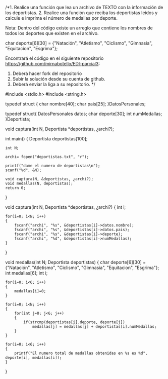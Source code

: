 /*1. Realice una función que lea un archivo de TEXTO con la información de los deportistas.
2. Realice una función que reciba los deportistas leídos y calcule e imprima el número de medallas por
deporte.

Nota: Dentro del código existe un arreglo que contiene los nombres de todos los deportes que existen en el archivo.

char deporte[6][30] = {"Natación", "Atletismo", "Ciclismo", "Gimnasia", "Equitacion", "Esgrima"};

Encontrará el código en el siguiente repositorio https://github.com/mirnabotello/EDI-parcial3:

1.  Deberá hacer fork del repositorio
2.  Subir la solución desde su cuenta de github.
3.  Deberá enviar la liga a su repositorio. */

#include <stdio.h>
#include <string.h>

typedef struct {
    char nombre[40];
    char pais[25];
}DatosPersonales;

typedef struct{
    DatosPersonales datos;
    char deporte[30];
    int numMedallas;
}Deportista;

void captura(int N, Deportista *deportistas, ¿archi?);

int main()
{
    Deportista deportistas[100];

    int N;

    archi= fopen("deportistas.txt", "r");

    printf("dame el numero de deportistas\n");
    scanf("%d", &N);

    void captura(N, &deportistas, ¿archi?);
    void medallas(N, deportistas);
    return 0;
}

void captura(int N, Deportista *deportistas, ¿archi?)
{
    int i;

    for(i=0; i<N; i++)
    {
        fscanf("archi", "%s", &deportistas[i]->datos.nombre);
        fscanf("archi", "%s", &deportistas[i]->datos.pais);
        fscanf("archi", "%s", &deportistas[i]->deporte);
        fscanf("archi", "%d", &deportistas[i]->numMedallas);
    }
}

void medallas(int N; Deportista deportistas)
{
    char deporte[6][30] = {"Natación", "Atletismo", "Ciclismo", "Gimnasia", "Equitacion", "Esgrima"};
    int medallas[6];
    int i;

    for(i=0; i<6; i++)
    {
        medallas[i]=0;
    }

    for(i=0; i<N; i++)
    {
        for(int j=0; j<6; j++)
        {
            if(strcmp(deportistas[i].deporte, deporte[j])
                medallas[j] = medallas[j] + deportistas[i].numMedallas;
        }
    }

    for(i=0; i<6; i++)
    {
        printf("El numero total de medallas obtenidas en %s es %d", deporte[i], medallas[i]);
    }
}
